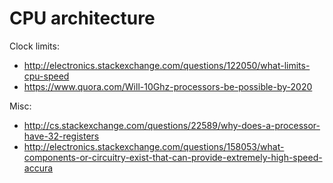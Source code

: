 # CPU architecture

Clock limits:

- <http://electronics.stackexchange.com/questions/122050/what-limits-cpu-speed>
- <https://www.quora.com/Will-10Ghz-processors-be-possible-by-2020>

Misc:

- <http://cs.stackexchange.com/questions/22589/why-does-a-processor-have-32-registers>
- <http://electronics.stackexchange.com/questions/158053/what-components-or-circuitry-exist-that-can-provide-extremely-high-speed-accura>
